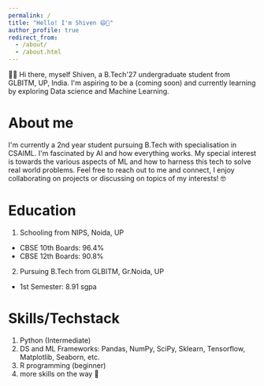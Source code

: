 ```yaml
---
permalink: /
title: "Hello! I'm Shiven 😄👋"
author_profile: true
redirect_from: 
  - /about/
  - /about.html
---
```


🧑‍💻 Hi there, myself Shiven, a B.Tech'27 undergraduate student from GLBITM, UP, India. I'm aspiring to be a (coming soon) and currently learning by exploring Data science and Machine Learning. 

About me
======
I'm currently a 2nd year student pursuing B.Tech with specialisation in CSAIML. I'm fascinated by AI and how everything works. My special interest is towards the various aspects of ML and how to harness this tech to solve real world problems. Feel free to reach out to me and connect, I enjoy collaborating on projects or discussing on topics of my interests! 🤓

Education
======
1. Schooling from NIPS, Noida, UP
  - CBSE 10th Boards: 96.4%
  - CBSE 12th Boards: 90.8%

2. Pursuing B.Tech from GLBITM, Gr.Noida, UP
  - 1st Semester: 8.91 sgpa



Skills/Techstack
======
1. Python (Intermediate)
2. DS and ML Frameworks: Pandas, NumPy, SciPy, Sklearn, Tensorflow, Matplotlib, Seaborn, etc.
3. R programming (beginner)
4. more skills on the way 🤖
